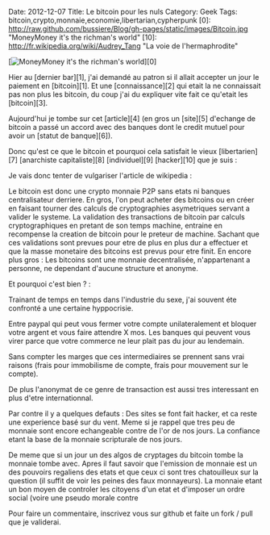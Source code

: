 Date: 2012-12-07
Title: Le bitcoin pour les nuls
Category: Geek
Tags: bitcoin,crypto,monnaie,economie,libertarian,cypherpunk
[0]: http://raw.github.com/bussiere/Blog/gh-pages/static/images/Bitcoin.jpg  "MoneyMoney it's the richman's world"
[10]: http://fr.wikipedia.org/wiki/Audrey_Tang "La voie de l'hermaphrodite"


[![MoneyMoney it's the richman's world](http://raw.github.com/bussiere/Blog/gh-pages/static/images/Bitcoin_thumb.jpg)][0]

Hier au [dernier bar][1], j'ai demandé au patron si il allait accepter un jour le paiement en [bitcoin][1].
Et une [connaissance][2] qui etait la ne connaissait pas non plus les bitcoin, du coup j'ai du expliquer vite fait ce qu'etait les [bitcoin][3].

Aujourd'hui je tombe sur cet [article][4] (en gros un [site][5] d'echange de bitcoin a passé un accord avec des banques dont le credit mutuel pour avoir un [statut de banque][6]).

Donc qu'est ce que le bitcoin et pourquoi cela satisfait le vieux [libertarien][7] [anarchiste capitaliste][8] [individuel][9] [hacker][10] que je suis :

Je vais donc tenter de vulgariser l'article de wikipedia :

Le bitcoin est donc une crypto monnaie P2P sans etats ni banques centralisateur derriere.
En gros, l'on peut acheter des bitcoins ou en créer en faisant tourner des calculs de cryptographies asymetriques servant a valider le systeme.
La validation des transactions de bitcoin par calculs cryptographiques en pretant de son temps machine, entraine en recompense la creation de bitcoin pour le preteur de machine.
Sachant que ces validations sont prevues pour etre de plus en plus dur a effectuer et que la masse monetaire des bitcoins est prevus pour etre finit.
En encore plus gros : Les bitcoins sont une monnaie decentralisée, n'appartenant a personne, ne dependant d'aucune structure et anonyme.

Et pourquoi c'est bien ? :

Trainant de temps en temps dans l'industrie du sexe, j'ai souvent éte confronté a une certaine hyppocrisie.

Entre paypal qui peut vous fermer votre compte unilateralement et bloquer votre argent et vous faire attendre X mos.
Les banques qui peuvent vous virer parce que votre commerce ne leur plait pas du jour au lendemain.

Sans compter les marges que ces intermediaires se prennent sans vrai raisons (frais pour immobilisme de compte, frais pour mouvement sur le compte).

De plus l'anonymat de ce genre de transaction est aussi tres interessant en plus d'etre internationnal.

Par contre il y a quelques defauts :
Des sites se font fait hacker, et ca reste une experience basé sur du vent. Meme si je rappel que tres peu de monnaie sont encore echangeable contre de l'or de nos jours.
La confiance etant la base de la monnaie scripturale de nos jours.

De meme que si un jour un des algos de cryptages du bitcoin tombe la monnaie tombe avec.
Apres il faut savoir que l'emission de monnaie est un des pouvoirs regaliens des etats et que 
ceux ci sont tres chatouilleux sur la question (il suffit de voir les peines des faux monnayeurs).
La monnaie etant un bon moyen de controler les citoyens d'un etat et d'imposer un ordre social (voire une pseudo morale contre 



Pour faire un commentaire, inscrivez vous sur github et faite un fork / pull que je validerai.

